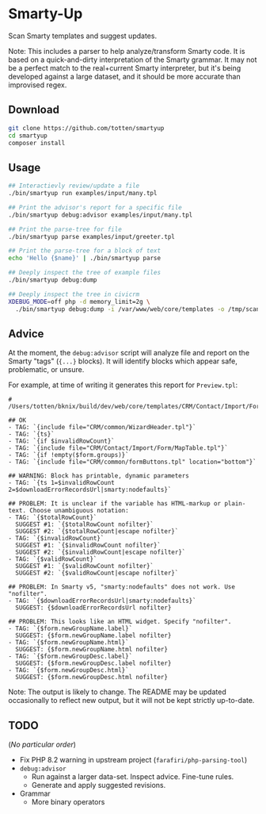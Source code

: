 # Smarty-Up

Scan Smarty templates and suggest updates.

Note: This includes a parser to help analyze/transform Smarty code.  It is based
on a quick-and-dirty interpretation of the Smarty grammar.  It may not be a
perfect match to the real+current Smarty interpreter, but it's being
developed against a large dataset, and it should be more accurate than
improvised regex.

## Download

```bash
git clone https://github.com/totten/smartyup
cd smartyup
composer install
```

## Usage

```bash
## Interactievly review/update a file
./bin/smartyup run examples/input/many.tpl

## Print the advisor's report for a specific file
./bin/smartyup debug:advisor examples/input/many.tpl

## Print the parse-tree for file
./bin/smartyup parse examples/input/greeter.tpl

## Print the parse-tree for a block of text
echo 'Hello {$name}' | ./bin/smartyup parse

## Deeply inspect the tree of example files
./bin/smartyup debug:dump

## Deeply inspect the tree in civicrm
XDEBUG_MODE=off php -d memory_limit=2g \
  ./bin/smartyup debug:dump -i /var/www/web/core/templates -o /tmp/scan-results
```

## Advice

At the moment, the `debug:advisor` script will analyze file and report on the
Smarty "tags" (`{...}` blocks).  It will identify blocks which appear safe,
problematic, or unsure.

For example, at time of writing it generates this report for `Preview.tpl`:

```
# /Users/totten/bknix/build/dev/web/core/templates/CRM/Contact/Import/Form/Preview.tpl

## OK
- TAG: `{include file="CRM/common/WizardHeader.tpl"}`
- TAG: `{ts}`
- TAG: `{if $invalidRowCount}`
- TAG: `{include file="CRM/Contact/Import/Form/MapTable.tpl"}`
- TAG: `{if !empty($form.groups)}`
- TAG: `{include file="CRM/common/formButtons.tpl" location="bottom"}`

## WARNING: Block has printable, dynamic parameters
- TAG: `{ts 1=$invalidRowCount 2=$downloadErrorRecordsUrl|smarty:nodefaults}`

## PROBLEM: It is unclear if the variable has HTML-markup or plain-text. Choose unambiguous notation:
- TAG: `{$totalRowCount}`
  SUGGEST #1: `{$totalRowCount nofilter}`
  SUGGEST #2: `{$totalRowCount|escape nofilter}`
- TAG: `{$invalidRowCount}`
  SUGGEST #1: `{$invalidRowCount nofilter}`
  SUGGEST #2: `{$invalidRowCount|escape nofilter}`
- TAG: `{$validRowCount}`
  SUGGEST #1: `{$validRowCount nofilter}`
  SUGGEST #2: `{$validRowCount|escape nofilter}`

## PROBLEM: In Smarty v5, "smarty:nodefaults" does not work. Use "nofilter".
- TAG: `{$downloadErrorRecordsUrl|smarty:nodefaults}`
  SUGGEST: {$downloadErrorRecordsUrl nofilter}

## PROBLEM: This looks like an HTML widget. Specify "nofilter".
- TAG: `{$form.newGroupName.label}`
  SUGGEST: {$form.newGroupName.label nofilter}
- TAG: `{$form.newGroupName.html}`
  SUGGEST: {$form.newGroupName.html nofilter}
- TAG: `{$form.newGroupDesc.label}`
  SUGGEST: {$form.newGroupDesc.label nofilter}
- TAG: `{$form.newGroupDesc.html}`
  SUGGEST: {$form.newGroupDesc.html nofilter}
```

Note: The output is likely to change. The README may be updated occasionally
to reflect new output, but it will not be kept strictly up-to-date.

## TODO

(*No particular order*)

* Fix PHP 8.2 warning in upstream project (`farafiri/php-parsing-tool`)
* `debug:advisor`
    * Run against a larger data-set. Inspect advice. Fine-tune rules.
    * Generate and apply suggested revisions.
* Grammar
    * More binary operators
